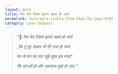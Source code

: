 ```yaml
---
layout: post
title: तेरा मेरा रिश्ता इतना खास हो जाये
permalink: tera-mera-rishta-itna-khas-ho-jaye.html
category: Love-Shayari
---
```

> "💞 *तेरा मेरा रिश्ता इतना खास हो जाये*
> 
> ,*कि तू दूर रहकर भी मेरे पास हो जाये* 
> 
> मन से मन का तार जुड़े कुछ इस तरह*
> 
> *कि दर्द हमें हो और अहसास तुम्हे हो जाए*.."